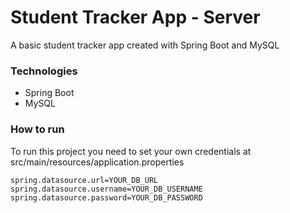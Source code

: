 # Student Tracker App - Server

 A basic student tracker app created with Spring Boot and MySQL

### Technologies
-   Spring Boot
-   MySQL



### How to run

To run this project you need to set your own credentials at src/main/resources/application.properties

```
spring.datasource.url=YOUR_DB_URL
spring.datasource.username=YOUR_DB_USERNAME
spring.datasource.password=YOUR_DB_PASSWORD
```